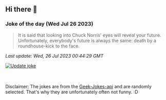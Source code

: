 ## Hi there 👋

### Joke of the day (Wed Jul 26 2023)
<!-- joke -->
>It is said that looking into Chuck Norris' eyes will reveal your future. Unfortunately, everybody's future is always the same: death by a roundhouse-kick to the face.
<!-- /joke -->

*Last update: Wed, 26 Jul 2023 00:44:29 GMT*

[![Update joke](https://github.com/nclskfm/nclskfm/actions/workflows/joke.yml/badge.svg)](https://github.com/nclskfm/nclskfm/actions/workflows/joke.yml)

<br><br>
Disclaimer: The jokes are from the [Geek-Jokes-api](https://github.com/sameerkumar18/geek-joke-api) and are randomly selected. That's why they are unfortunately often not funny. :D
